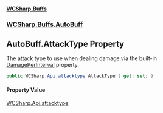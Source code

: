 #### [WCSharp.Buffs](README.md 'README')
### [WCSharp.Buffs](WCSharp.Buffs.md 'WCSharp.Buffs').[AutoBuff](WCSharp.Buffs.AutoBuff.md 'WCSharp.Buffs.AutoBuff')

## AutoBuff.AttackType Property

The attack type to use when dealing damage via the built-in [DamagePerInterval](WCSharp.Buffs.AutoBuff.DamagePerInterval.md 'WCSharp.Buffs.AutoBuff.DamagePerInterval') property.

```csharp
public WCSharp.Api.attacktype AttackType { get; set; }
```

#### Property Value
[WCSharp.Api.attacktype](https://docs.microsoft.com/en-us/dotnet/api/WCSharp.Api.attacktype 'WCSharp.Api.attacktype')